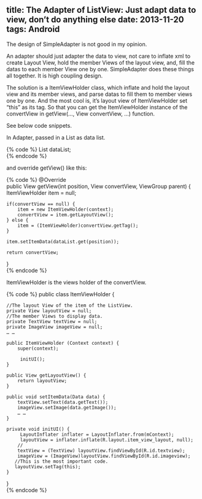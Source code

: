 title: The Adapter of ListView: Just adapt data to view, don’t do anything else
date: 2013-11-20
tags: Android
---
The design of SimpleAdapter is not good in my opinion.

An adapter should just adapter the data to view, not care to inflate xml to create Layout View, hold the member Views of the layout view, and, fill the datas to each member View one by one. SimpleAdapter does these things all together. It is high coupling design.

The solution is a ItemViewHolder class, which inflate and hold the layout view and its member views, and parse datas to fill them  to member views one by one. And the most cool is, it’s layout view of ItemViewHolder set “this” as its tag. So that you can get the ItemViewHolder instance of the convertView in getView(…, View convertView, …) function.

See below code snippets.

In Adapter, passed in a List as data list.

{% code %}
List<Data> dataList;  
{% endcode %}

and override getView() like this:

<!-- more -->

{% code %}
@Override  
public View getView(int position, View convertView, ViewGroup parent) {  
    ItemViewHolder item = null;  
  
    if(convertView == null) {  
        item = new ItemViewHolder(context);  
        convertView = item.getLayoutView();  
    } else {  
        item = (ItemViewHolder)convertView.getTag();  
    }  
  
    item.setItemData(dataList.get(position));  
  
    return convertView;  
}  
{% endcode %}

ItemViewHolder is the views holder of the convertView.

{% code %}
public class ItemViewHolder {  
  
    //The layout View of the item of the ListView.  
    private View layoutView = null;  
    //The member Views to display data.  
    private TextView textView = null;  
    private ImageView imageView = null;  
    … …  
  
    public ItemViewHolder (Context context) {  
        super(context);  
  
         initUI();  
    }  
  
    public View getLayoutView() {  
        return layoutView;  
    }  
  
    public void setItemData(Data data) {  
        textView.setText(data.getText());  
        imageView.setImage(data.getImage());  
        … …  
    }  
  
    private void initUI() {  
         LayoutInflater inflater = LayoutInflater.from(mContext);  
         layoutView = inflater.inflate(R.layout.item_view_layout, null);  
        //  
        textView = (TextView) layoutView.findViewById(R.id.textview);  
        imageView = (ImageView)layoutView.findViewById(R.id.imageview);  
       //This is the most important code.  
       layoutView.setTag(this);  
    }  
}  
{% endcode %}
